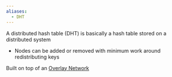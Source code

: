 ```yaml
---
aliases:
  - DHT
---
```

A distributed hash table (DHT) is basically a hash table stored on a distributed system
- Nodes can be added or removed with minimum work around redistributing keys

Built on top of an [Overlay Network](../Overlay%20Network.md)
